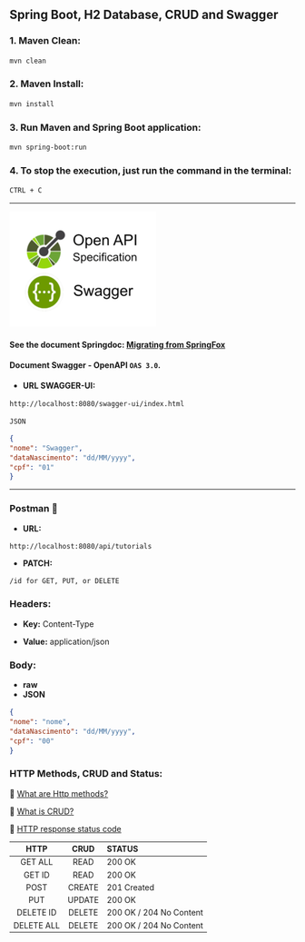 ﻿## Spring Boot, H2 Database, CRUD and Swagger

### 1. Maven Clean:
```bash
mvn clean
```

### 2. Maven Install:
```bash
mvn install
```

### 3. Run Maven and Spring Boot application:
```bash  
mvn spring-boot:run
```

### 4. To stop the execution, just run the command in the terminal:
```bash
CTRL + C 
```
---

![](src/main/resources/img/swa-op.png)

#### See the document Springdoc: [Migrating from SpringFox](https://springdoc.org/migrating-from-springfox.html)

#### Document Swagger - OpenAPI `OAS 3.0`.

- **URL SWAGGER-UI:**

```http://localhost:8080/swagger-ui/index.html```

`JSON`
```json
{  
"nome": "Swagger",  
"dataNascimento": "dd/MM/yyyy",  
"cpf": "01"
} 
```
---

### Postman  :rocket:

- **URL:**

``` 
http://localhost:8080/api/tutorials
```
- **PATCH:**
```bash 
/id for GET, PUT, or DELETE 
```

### Headers:

- **Key:** Content-Type

- **Value:** application/json

### Body:
- **raw**
- **JSON**

```json
{  
"nome": "nome",  
"dataNascimento": "dd/MM/yyyy",  
"cpf": "00"  
}  
```  

### HTTP Methods, CRUD and Status:
:rocket: [What are Http methods?](https://developer.mozilla.org/en-US/docs/Web/HTTP/Methods)

:rocket: [What is CRUD?](https://www.codecademy.com/article/what-is-crud)

:rocket: [HTTP response status code](https://developer.mozilla.org/en-US/docs/Web/HTTP/Status)

|    HTTP    |  CRUD  | STATUS                  |
|:----------:|:------:|:------------------------|
|  GET ALL   |  READ  | 200 OK                  | 
|   GET ID   |  READ  | 200 OK                  |
|    POST    | CREATE | 201 Created             |
|    PUT     | UPDATE | 200 OK                  |
| DELETE ID  | DELETE | 200 OK / 204 No Content |
| DELETE ALL | DELETE | 200 OK / 204 No Content |